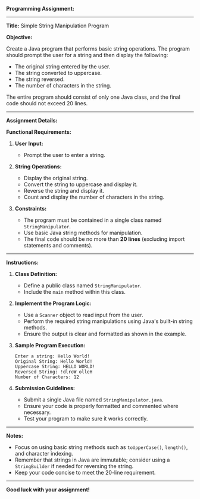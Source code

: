 **Programming Assignment:**

---

**Title:** Simple String Manipulation Program

**Objective:**

Create a Java program that performs basic string operations. The program should prompt the user for a string and then display the following:

- The original string entered by the user.
- The string converted to uppercase.
- The string reversed.
- The number of characters in the string.

The entire program should consist of only one Java class, and the final code should not exceed 20 lines.

---

**Assignment Details:**

**Functional Requirements:**

1. **User Input:**
   - Prompt the user to enter a string.

2. **String Operations:**
   - Display the original string.
   - Convert the string to uppercase and display it.
   - Reverse the string and display it.
   - Count and display the number of characters in the string.

3. **Constraints:**
   - The program must be contained in a single class named `StringManipulator`.
   - Use basic Java string methods for manipulation.
   - The final code should be no more than **20 lines** (excluding import statements and comments).

---

**Instructions:**

1. **Class Definition:**
   - Define a public class named `StringManipulator`.
   - Include the `main` method within this class.

2. **Implement the Program Logic:**
   - Use a `Scanner` object to read input from the user.
   - Perform the required string manipulations using Java's built-in string methods.
   - Ensure the output is clear and formatted as shown in the example.

3. **Sample Program Execution:**

   ```
   Enter a string: Hello World!
   Original String: Hello World!
   Uppercase String: HELLO WORLD!
   Reversed String: !dlroW olleH
   Number of Characters: 12
   ```

4. **Submission Guidelines:**
   - Submit a single Java file named `StringManipulator.java`.
   - Ensure your code is properly formatted and commented where necessary.
   - Test your program to make sure it works correctly.

---

**Notes:**

- Focus on using basic string methods such as `toUpperCase()`, `length()`, and character indexing.
- Remember that strings in Java are immutable; consider using a `StringBuilder` if needed for reversing the string.
- Keep your code concise to meet the 20-line requirement.

---

**Good luck with your assignment!**
